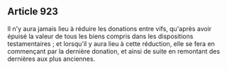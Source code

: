 Article 923
----
Il n'y aura jamais lieu à réduire les donations entre vifs, qu'après avoir
épuisé la valeur de tous les biens compris dans les dispositions testamentaires
; et lorsqu'il y aura lieu à cette réduction, elle se fera en commençant par la
dernière donation, et ainsi de suite en remontant des dernières aux plus
anciennes.
